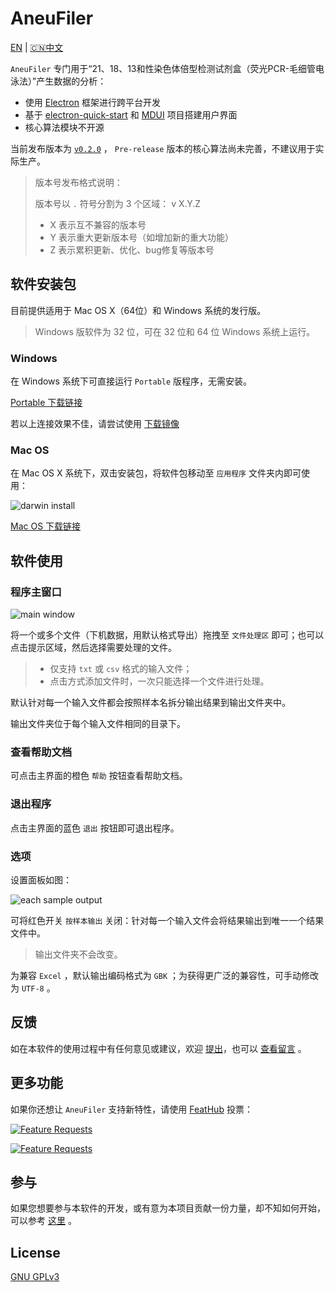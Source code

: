 # AneuFiler

[EN](README.md) | [🇨🇳中文](README.CN.md)

`AneuFiler` 专门用于“21、18、13和性染色体倍型检测试剂盒（荧光PCR-毛细管电泳法）”产生数据的分析：

- 使用 [Electron](https://electronjs.org) 框架进行跨平台开发
- 基于 [electron-quick-start](https://github.com/electron/electron-quick-start) 和 [MDUI](https://github.com/zdhxiong/mdui) 项目搭建用户界面
- 核心算法模块不开源

当前发布版本为 [`v0.2.0`](https://github.com/NTLx/AneuFiler/releases/tag/v0.2.0) ， `Pre-release` 版本的核心算法尚未完善，不建议用于实际生产。

> 版本号发布格式说明：
>
> 版本号以 `.` 符号分割为 3 个区域： v X.Y.Z
>
> - X 表示互不兼容的版本号
> - Y 表示重大更新版本号（如增加新的重大功能）
> - Z 表示累积更新、优化、bug修复等版本号

## 软件安装包

目前提供适用于 Mac OS X（64位）和 Windows 系统的发行版。

> Windows 版软件为 32 位，可在 32 位和 64 位 Windows 系统上运行。

### Windows

在 Windows 系统下可直接运行 `Portable` 版程序，无需安装。

[Portable 下载链接](https://github.com/NTLx/AneuFiler/releases/download/v0.2.0/AneuFiler.v0.2.0.Win_Portable.exe)

若以上连接效果不佳，请尝试使用 [下载镜像](https://gitee.com/lx3325360/AneuFiler/releases/v0.2.0)

### Mac OS

在 Mac OS X 系统下，双击安装包，将软件包移动至 `应用程序` 文件夹内即可使用：

![darwin install](https://lx-public-pic.oss-cn-shanghai.aliyuncs.com/PicGo/20190917162246.png)

[Mac OS 下载链接](https://github.com/NTLx/AneuFiler/releases/download/v0.2.0/AneuFiler.v0.2.0.MacOS.dmg)

## 软件使用

### 程序主窗口

![main window](https://lx-public-pic.oss-cn-shanghai.aliyuncs.com/PicGo/20190918134715.png)

将一个或多个文件（下机数据，用默认格式导出）拖拽至 `文件处理区` 即可；也可以点击提示区域，然后选择需要处理的文件。

> - 仅支持 `txt` 或 `csv` 格式的输入文件；
> - 点击方式添加文件时，一次只能选择一个文件进行处理。

默认针对每一个输入文件都会按照样本名拆分输出结果到输出文件夹中。

输出文件夹位于每个输入文件相同的目录下。

### 查看帮助文档

可点击主界面的橙色 `帮助` 按钮查看帮助文档。

### 退出程序

点击主界面的蓝色 `退出` 按钮即可退出程序。

### 选项

设置面板如图：

![each sample output](https://lx-public-pic.oss-cn-shanghai.aliyuncs.com/PicGo/20190918135907.png)

可将红色开关 `按样本输出` 关闭：针对每一个输入文件会将结果输出到唯一一个结果文件中。

> 输出文件夹不会改变。

为兼容 `Excel` ，默认输出编码格式为 `GBK` ；为获得更广泛的兼容性，可手动修改为 `UTF-8` 。

## 反馈

如在本软件的使用过程中有任何意见或建议，欢迎 [提出](https://github.com/NTLx/AneuFiler/issues/new/choose)，也可以 [查看留言](https://github.com/NTLx/AneuFiler/issues) 。

## 更多功能

如果你还想让 `AneuFiler` 支持新特性，请使用 [FeatHub](https://feathub.com/NTLx/AneuFiler) 投票：

[![Feature Requests](https://cloud.githubusercontent.com/assets/390379/10127973/045b3a96-6560-11e5-9b20-31a2032956b2.png)](https://feathub.com/NTLx/AneuFiler)

[![Feature Requests](https://feathub.com/NTLx/AneuFiler?format=svg)](https://feathub.com/NTLx/AneuFiler)

## 参与

如果您想要参与本软件的开发，或有意为本项目贡献一份力量，却不知如何开始，可以参考 [这里](https://opensource.guide/zh-cn/) 。

## License

[GNU GPLv3](LICENSE.md)
